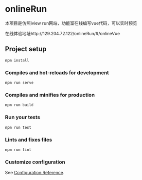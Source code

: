 # onlineRun
本项目是仿照iview run网站，功能室在线编写vue代码，可以实时预览

在线体验地址http://129.204.72.122/onlineRun/#/onlineVue



## Project setup
```
npm install
```

### Compiles and hot-reloads for development
```
npm run serve
```

### Compiles and minifies for production
```
npm run build
```

### Run your tests
```
npm run test
```

### Lints and fixes files
```
npm run lint
```

### Customize configuration
See [Configuration Reference](https://cli.vuejs.org/config/).
